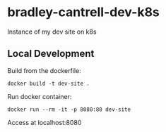 # bradley-cantrell-dev-k8s
Instance of my dev site on k8s

## Local Development

Build from the dockerfile:

```
docker build -t dev-site .
```

Run docker container:

```
docker run --rm -it -p 8080:80 dev-site
```

Access at localhost:8080
